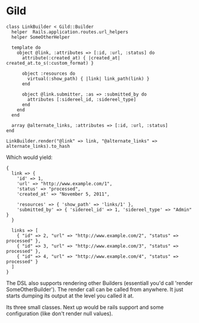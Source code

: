 # Gild #

    class LinkBuilder < Gild::Builder
      helper  Rails.application.routes.url_helpers
      helper SomeOtherHelper

      template do
        object @link, :attributes => [:id, :url, :status] do
          attribute(:created_at) { |created_at| created_at.to_s(:custom_format) }

          object :resources do
            virtual(:show_path) { |link| link_path(link) }
          end

          object @link.submitter, :as => :submitted_by do
            attributes [:sidereel_id, :sidereel_type]
          end
        end
      end

      array @alternate_links, :attributes => [:id, :url, :status]
    end

    LinkBuilder.render("@link" => link, "@alternate_links" =>
    alternate_links).to_hash

Which would yield:

    {
      link => {
        'id' => 1,
        'url' => "http://www.example.com/1",
        'status' => "processed",
        'created_at' => "November 5, 2011",

        'resources' => { 'show_path' => 'links/1' },
        'submitted_by' => { 'sidereel_id' => 1, 'sidereel_type' => "Admin" }
      }

      links => [
        { "id" => 2, "url" => "http://www.example.com/2", "status" =>
    processed" },
        { "id" => 3, "url" => "http://www.example.com/3", "status" =>
    processed" },
        { "id" => 4, "url" => "http://www.example.com/4", "status" =>
    processed" }
      ]
    }

The DSL also supports rendering other Builders (essentiall you'd call
'render SomeOtherBuilder'). The render call can be called from
anywhere.  It just starts dumping its output at the level you called
it at.

Its three small classes.  Next up would be rails support and some
configuration (like don't render null values).
